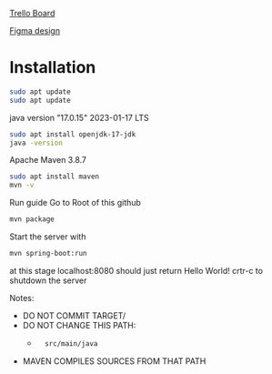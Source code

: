 [Trello Board](https://trello.com/b/R3B5d5aq/expense-tracker)

[Figma design](https://www.figma.com/design/TG3TtWgQ5jrU89tGYpO4Ny/Expense-Tracker-UI?node-id=0-1&p=f&t=46IsdarH9D1451w1-0)

# Installation
````bash
sudo apt update
sudo apt update
````

java version "17.0.15" 2023-01-17 LTS
````bash
sudo apt install openjdk-17-jdk
java -version
````

Apache Maven 3.8.7
````bash
sudo apt install maven
mvn -v
````
Run guide
Go to Root of this github 
````bash 
mvn package
````

Start the server with
````bash
mvn spring-boot:run
````
at this stage localhost:8080 should just return Hello World!
crtr-c to shutdown the server

Notes:
- DO NOT COMMIT TARGET/
- DO NOT CHANGE THIS PATH:
    - ````bash 
        src/main/java
        ````
- MAVEN COMPILES SOURCES FROM THAT PATH


